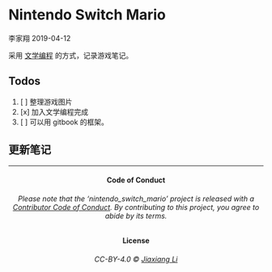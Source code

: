 Nintendo Switch Mario
================
李家翔
2019-04-12

<!-- README.md is generated from README.Rmd. Please edit that file -->

采用 [文学编程](https://jiaxiangbu.github.io/learn_rmd/literate-prog.html)
的方式，记录游戏笔记。

## Todos

1.  [ ] 整理游戏图片
2.  [x] 加入文学编程完成
3.  [ ] 可以用 gitbook 的框架。

## 更新笔记

-----

<h4 align="center">

**Code of Conduct**

</h4>

<h6 align="center">

Please note that the ‘nintendo\_switch\_mario’ project is released with
a [Contributor Code of Conduct](CODE_OF_CONDUCT.md). By contributing to
this project, you agree to abide by its terms.

</h6>

<h4 align="center">

**License**

</h4>

<h6 align="center">

CC-BY-4.0 © [Jiaxiang Li](LICENSE.md)

</h6>
